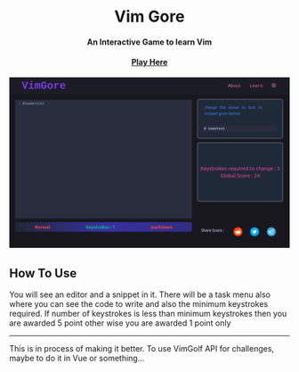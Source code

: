 <h1 align="center">
  <br>
  Vim Gore
  <br>
</h1>

<h4 align="center">An Interactive Game to learn Vim</h4>

<h4 align="center"><a href="">Play Here</a> </h4>

![UI of Vim Gore](./docs/UI.png)

## How To Use

You will see an editor and a snippet in it. There will be a task menu also where you can see the code
to write and also the minimum keystrokes required. If number of keystrokes is less than minimum keystrokes
then you are awarded 5 point other wise you are awarded 1 point only


--------

This is in process of making it better. To use VimGolf API for challenges, maybe to do it in Vue or something...  
